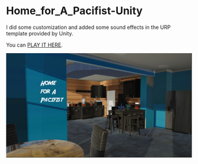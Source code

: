 # Home_for_A_Pacifist-Unity
I did some customization and added some sound effects in the URP template provided by Unity.

You can [PLAY IT HERE](https://play.unity.com/mg/other/webgl-builds-121700).

![thumnail](thumbnail.jpg)
